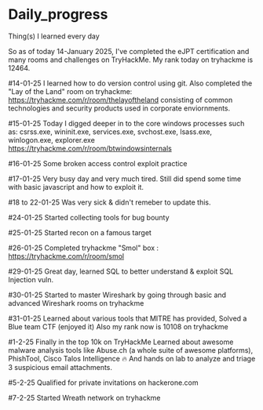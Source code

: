 # Daily_progress
Thing(s) I learned every day

So as of today 14-January 2025, I've completed the eJPT certification and many rooms and challenges on TryHackMe. My rank today on tryhackme is 12464.

#14-01-25
I learned how to do version control using git. 
Also completed the "Lay of the Land" room on tryhackme: https://tryhackme.com/r/room/thelayoftheland consisting of common technologies and security products used in corporate enviornments.

#15-01-25
Today I digged deeper in to the core windows processes such as:
csrss.exe, wininit.exe, services.exe, svchost.exe, lsass.exe, winlogon.exe, explorer.exe  https://tryhackme.com/r/room/btwindowsinternals

#16-01-25
Some broken access control exploit practice 

#17-01-25
Very busy day and very much tired. Still did spend some time with basic javascript and how to exploit it.

#18 to 22-01-25
Was very sick & didn't remeber to update this. 

#24-01-25
Started collecting tools for bug bounty

#25-01-25
Started recon on a famous target

#26-01-25
Completed tryhackme "Smol" box : https://tryhackme.com/r/room/smol

#29-01-25
Great day, learned SQL to better understand & exploit SQL Injection vuln.

#30-01-25
Started to master Wireshark by going through basic and advanced Wireshark rooms on tryhackme

#31-01-25
Learned about various tools that MITRE has provided,
Solved a Blue team CTF (enjoyed it)
Also my rank now is 10108 on tryhackme 

#1-2-25
Finally in the top 10k on TryHackMe
Learned about awesome malware analysis tools like Abuse.ch (a whole suite of awesome platforms), PhishTool, Cisco Talos Intelligence 🔥 
And hands on lab to analyze and triage 3 suspicious email attachments.

#5-2-25
Qualified for private invitations on hackerone.com

#7-2-25
Started Wreath network on tryhackme
